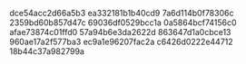 dce54acc2d66a5b3
ea332181b1b40cd9
7a6d114b0f78306c
2359bd60b857d47c
69036df0529bcc1a
0a5864bcf74156c0
afae73874c01ffd0
57a94b6e3da2622d
863647d1a0cbce13
960ae17a2f577ba3
ec9a1e96207fac2a
c6426d0222e44712
18b44c37a982799a

